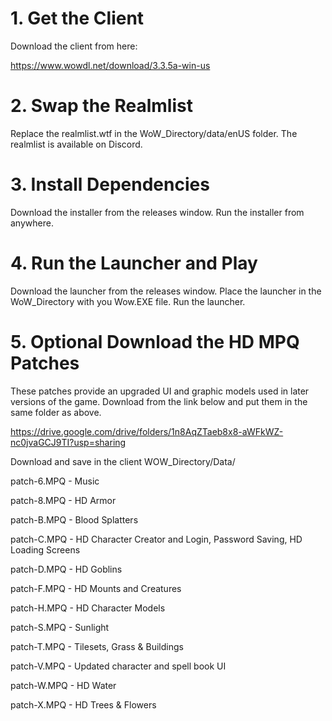 # 1. Get the Client
Download the client from here:

https://www.wowdl.net/download/3.3.5a-win-us

# 2. Swap the Realmlist
Replace the realmlist.wtf in the WoW_Directory/data/enUS folder.
The realmlist is available on Discord.

# 3. Install Dependencies
Download the installer from the releases window.
Run the installer from anywhere.

# 4. Run the Launcher and Play
Download the launcher from the releases window.
Place the launcher in the WoW_Directory with you Wow.EXE file. 
Run the launcher.

# 5. Optional Download the HD MPQ Patches
These patches provide an upgraded UI and graphic models used in later versions of the game.
Download from the link below and put them in the same folder as above.

https://drive.google.com/drive/folders/1n8AqZTaeb8x8-aWFkWZ-nc0jvaGCJ9TI?usp=sharing

Download and save in the client WOW_Directory/Data/

patch-6.MPQ - Music

patch-8.MPQ - HD Armor

patch-B.MPQ - Blood Splatters

patch-C.MPQ - HD Character Creator and Login, Password Saving, HD Loading Screens

patch-D.MPQ - HD Goblins

patch-F.MPQ - HD Mounts and Creatures

patch-H.MPQ - HD Character Models

patch-S.MPQ - Sunlight

patch-T.MPQ - Tilesets, Grass & Buildings

patch-V.MPQ - Updated character and spell book UI

patch-W.MPQ - HD Water

patch-X.MPQ - HD Trees & Flowers
